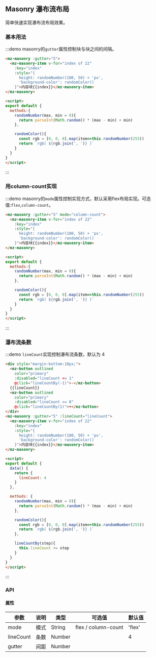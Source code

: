## Masonry 瀑布流布局

简单快速实现瀑布流布局效果。

### 基本用法
:::demo masonry的`gutter`属性控制块与块之间的间隔。
```html
<mz-masonry :gutter="5">
  <mz-masonry-item v-for="index of 22"
    :key="index"
    :style="{
      height: randomNumber(100, 50) + 'px',
      'background-color': randomColor()
    }">内容块{{index}}</mz-masonry-item>
</mz-masonry>

<script>
export default {
  methods:{
    randomNumber(max, min = 0){
      return parseInt(Math.random() * (max - min) + min)
    },

    randomColor(){
      const rgb = [0, 0, 0].map(item=>this.randomNumber(255))
      return `rgb( ${rgb.join(', ')} )`
    }
  }
}
</script>
```
:::

### 用column-count实现
:::demo masonry的`mode`属性控制实现方式，默认采用flex布局实现。可选值:`flex`,`column-count`。
```html
<mz-masonry :gutter="5" mode="column-count">
  <mz-masonry-item v-for="index of 22"
    :key="index"
    :style="{
      height: randomNumber(100, 50) + 'px',
      'background-color': randomColor()
    }">内容块{{index}}</mz-masonry-item>
</mz-masonry>

<script>
export default {
  methods:{
    randomNumber(max, min = 0){
      return parseInt(Math.random() * (max - min) + min)
    },

    randomColor(){
      const rgb = [0, 0, 0].map(item=>this.randomNumber(255))
      return `rgb( ${rgb.join(', ')} )`
    }
  }
}
</script>
```
:::

### 瀑布流条数
:::demo `lineCount`实现控制瀑布流条数，默认为 4
```html
<div style="margin-bottom:10px;">
  <mz-button outlined
    color="primary"
    :disabled="lineCount <= 1"
    @click="lineCountBy(-1)">-</mz-button>
  {{lineCount}}
  <mz-button outlined
    color="primary"
    :disabled="lineCount >= 8" 
    @click="lineCountBy(1)">+</mz-button>
</div>
<mz-masonry :gutter="5" :lineCount="lineCount">
  <mz-masonry-item v-for="index of 22"
    :key="index"
    :style="{
      height: randomNumber(100, 50) + 'px',
      'background-color': randomColor()
    }">内容块{{index}}</mz-masonry-item>
</mz-masonry>

<script>
export default {
  data() {
    return {
      lineCount: 4
    }
  },

  methods: {
    randomNumber(max, min = 0){
      return parseInt(Math.random() * (max - min) + min)
    },

    randomColor(){
      const rgb = [0, 0, 0].map(item=>this.randomNumber(255))
      return `rgb( ${rgb.join(', ')} )`
    },

    lineCountBy(step){
      this.lineCount += step
    }
  }
}
</script>
```
:::

### API

#### 属性

| 参数 | 说明 | 类型 | 可选值 |默认值|
| --- | --- | --- | --- | --- |
|mode|模式|String|flex / column-count|'flex'|
|lineCount|条数|Number||4|
|gutter|间距|Number|||